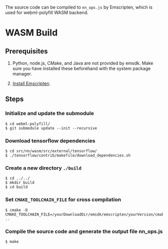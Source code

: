 The source code can be compiled to `nn_ops.js` by Emscripten, which is used for webml-polyfill WASM backend.

# WASM Build

## Prerequisites
1. Python, node.js, CMake, and Java are not provided by emsdk. Make sure you have installed these beforehand with the system package manager. 


2. [Install Emscripten](http://kripken.github.io/emscripten-site/docs/getting_started/downloads.html).

## Steps
### Initialize and update the submodule
```
$ cd webml-polyfill/
$ git submodule update --init --recursive
```

### Download tensorflow dependencies
```
$ cd src/nn/wasm/src/external/tensorflow/
$ ./tensorflow/contrib/makefile/download_dependencies.sh
```

### Create a new directory `./build`
```
$ cd ../../
$ mkdir build
$ cd build
```

### Set `CMAKE_TOOLCHAIN_FILE` for cross compilation
```
$ cmake -D CMAKE_TOOLCHAIN_FILE=/yourDownloadDir/emsdk/emscripten/yourVersion/cmake/Modules/Platform/Emscripten.cmake ..
```

### Compile the source code and generate the output file nn_ops.js
```
$ make
```
